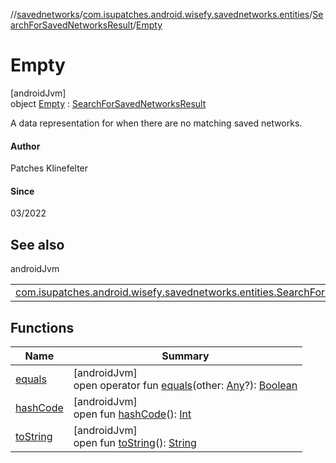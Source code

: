 //[savednetworks](../../../../index.md)/[com.isupatches.android.wisefy.savednetworks.entities](../../index.md)/[SearchForSavedNetworksResult](../index.md)/[Empty](index.md)

# Empty

[androidJvm]\
object [Empty](index.md) : [SearchForSavedNetworksResult](../index.md)

A data representation for when there are no matching saved networks.

#### Author

Patches Klinefelter

#### Since

03/2022

## See also

androidJvm

| | |
|---|---|
| [com.isupatches.android.wisefy.savednetworks.entities.SearchForSavedNetworksResult](../index.md) |  |

## Functions

| Name | Summary |
|---|---|
| [equals](../-saved-networks/index.md#585090901%2FFunctions%2F656463362) | [androidJvm]<br>open operator fun [equals](../-saved-networks/index.md#585090901%2FFunctions%2F656463362)(other: [Any](https://kotlinlang.org/api/latest/jvm/stdlib/kotlin/-any/index.html)?): [Boolean](https://kotlinlang.org/api/latest/jvm/stdlib/kotlin/-boolean/index.html) |
| [hashCode](../-saved-networks/index.md#1794629105%2FFunctions%2F656463362) | [androidJvm]<br>open fun [hashCode](../-saved-networks/index.md#1794629105%2FFunctions%2F656463362)(): [Int](https://kotlinlang.org/api/latest/jvm/stdlib/kotlin/-int/index.html) |
| [toString](../-saved-networks/index.md#1616463040%2FFunctions%2F656463362) | [androidJvm]<br>open fun [toString](../-saved-networks/index.md#1616463040%2FFunctions%2F656463362)(): [String](https://kotlinlang.org/api/latest/jvm/stdlib/kotlin/-string/index.html) |
